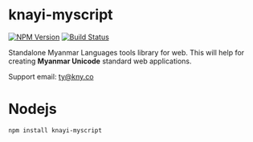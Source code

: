 knayi-myscript
==============

[![NPM Version][npm-image]][npm-url]
[![Build Status][travis-image]][travis-url]

Standalone Myanmar Languages tools library for web. 
This will help for creating **Myanmar Unicode** standard web applications.

Support email: ty@kny.co

Nodejs
======

```bash
npm install knayi-myscript
```

[npm-image]: https://img.shields.io/npm/v/knayi-myscript.svg
[npm-url]: https://npmjs.org/package/knayi-myscript
[travis-url]: https://travis-ci.org/greenlikeorange/knayi-myscript
[travis-image]: https://travis-ci.org/greenlikeorange/knayi-myscript.svg